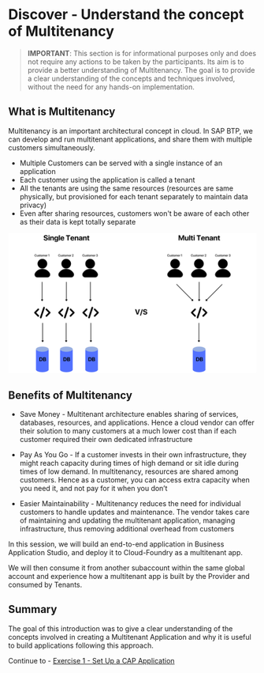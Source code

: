 # Discover - Understand the concept of Multitenancy

> **IMPORTANT**: This section is for informational purposes only and does not require any actions to be taken by the participants. Its aim is to provide a better understanding of Multitenancy. The goal is to provide a clear understanding of the concepts and techniques involved, without the need for any hands-on implementation.

## What is Multitenancy

Multitenancy is an important architectural concept in cloud. In SAP BTP, we can develop and run multitenant applications, and share them with multiple customers simultaneously.
 - Multiple Customers can be served with a single instance of an application
 - Each customer using the application is called a tenant
 - All the tenants are using the same resources (resources are same physically, but provisioned for each tenant separately to maintain data privacy)
 - Even after sharing resources, customers won't be aware of each other as their data is kept totally separate

![Multitenancy](./images/mtx-pic.png)


## Benefits of Multitenancy 
- Save Money - Multitenant architecture enables sharing of services, databases, resources, and applications. Hence a cloud vendor can offer their solution to many customers at a much lower cost than if each customer required their own dedicated infrastructure

- Pay As You Go - If a customer invests in their own infrastructure, they might reach capacity during times of high demand or sit idle during times of low demand. In multitenancy, resources are shared among customers. Hence as a customer, you can access extra capacity when you need it, and not pay for it when you don’t
- Easier Maintainability - Multitenancy reduces the need for individual customers to handle updates and maintenance. The vendor takes care of maintaining and updating the multitenant application, managing infrastructure, thus removing additional overhead from customers


In this session, we will build an end-to-end application in Business Application Studio, and deploy it to Cloud-Foundry as a multitenant app. 

We will then consume it from another subaccount within the same global account and experience how a multitenant app is built by the Provider and consumed by Tenants.

## Summary

The goal of this introduction was to give a clear understanding of the concepts involved in creating a Multitenant Application and why it is useful to build applications following this approach.

Continue to - [Exercise 1 -  Set Up a CAP Application](./ex1/README.md)
